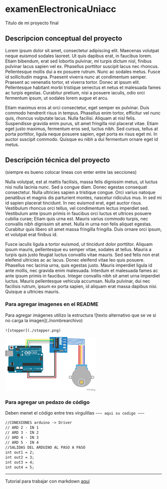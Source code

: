 # examenElectronicaUniacc
Titulo de mi proyecto final

## Descripcion conceptual del proyecto

Lorem ipsum dolor sit amet, consectetur adipiscing elit. Maecenas volutpat neque euismod sodales laoreet. Ut quis dapibus erat, in faucibus lorem. Etiam bibendum, erat sed lobortis pulvinar, mi turpis dictum nisl, finibus pulvinar lacus sapien vel ex. Phasellus porttitor suscipit lacus nec rhoncus. Pellentesque mollis dui a ex posuere rutrum. Nunc ac sodales metus. Fusce id sollicitudin magna. Praesent viverra nunc at condimentum semper. Praesent ac venenatis tortor, et viverra tortor. Donec at ipsum elit. Pellentesque habitant morbi tristique senectus et netus et malesuada fames ac turpis egestas. Curabitur pretium, nisi a posuere iaculis, odio orci fermentum ipsum, ut sodales lorem augue et arcu.

Etiam maximus eros at orci consectetur, eget semper ex pulvinar. Duis commodo hendrerit risus in tempus. Phasellus enim tortor, efficitur vel nunc quis, rhoncus vulputate lacus. Nulla facilisi. Aliquam at nisl felis. Suspendisse gravida enim purus, sit amet fringilla nisl placerat vitae. Etiam eget justo maximus, fermentum eros sed, luctus nibh. Sed cursus, tellus at porta porttitor, ligula neque posuere sapien, eget porta ex risus eget mi. In auctor suscipit commodo. Quisque eu nibh a dui fermentum ornare eget id metus.

## Descripción técnica del proyecto

(siempre es bueno colocar lineas con enter entre las secciones)

Nulla volutpat, est at mattis facilisis, massa felis dignissim metus, ut luctus nisi nulla lacinia nunc. Sed a congue diam. Donec egestas consequat consectetur. Nulla ultricies sapien a tristique congue. Orci varius natoque penatibus et magnis dis parturient montes, nascetur ridiculus mus. In sed mi id sapien placerat tincidunt. In nec euismod erat, eget auctor risus. Vestibulum rhoncus orci tellus, vel condimentum lectus imperdiet sed. Vestibulum ante ipsum primis in faucibus orci luctus et ultrices posuere cubilia curae; Etiam quis urna est. Mauris varius commodo turpis, nec convallis nibh dignissim sit amet. Nulla in urna non felis aliquet egestas. Curabitur quis libero sit amet massa fringilla fringilla. Duis ornare orci ipsum, et volutpat erat finibus id.

Fusce iaculis ligula a tortor euismod, ut tincidunt dolor porttitor. Aliquam ipsum mauris, pellentesque eu semper vitae, sodales at tellus. Mauris a turpis quis justo feugiat luctus convallis vitae mauris. Sed sed felis non erat eleifend ultricies ac ac lacus. Donec eleifend vitae leo quis posuere. Phasellus nec lacinia urna, quis egestas justo. Mauris imperdiet ligula id ante mollis, nec gravida enim malesuada. Interdum et malesuada fames ac ante ipsum primis in faucibus. Integer convallis nibh sit amet urna imperdiet luctus. Mauris pellentesque vehicula accumsan. Nulla pulvinar, dui nec facilisis rutrum, ipsum ex porta sapien, id aliquam erat massa dapibus nisi. Quisque a ultricies mauris.

### Para agregar imagenes en el README

Para agregar imágenes utilizo la estructura \!\[texto alternativo que se ve si no carga la imagen](./nombrearchivo)

`![stepper](./stepper.png)`

![stepper](./stepper.png)

### Para agregar un pedazo de código

Deben menet el código entre tres virgulillas ` ~~~ aqui su codigo ~~~ `

~~~
//CONEXIONES arduino -> Driver
// ARD 2 - IN 1
// ARD 3 - IN 2
// ARD 4 - IN 3
// ARD 5 - IN 4
//SALIDAS DEL ARDUINO AL PASO A PASO
int out1 = 2;
int out2 = 3;
int out3 = 4;
int out4 = 5;
~~~
_______________

Tutorial para trabajar con markdown [aquí](https://markdown.es/sintaxis-markdown/)
